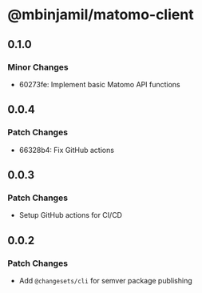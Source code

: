 # @mbinjamil/matomo-client

## 0.1.0

### Minor Changes

- 60273fe: Implement basic Matomo API functions

## 0.0.4

### Patch Changes

- 66328b4: Fix GitHub actions

## 0.0.3

### Patch Changes

- Setup GitHub actions for CI/CD

## 0.0.2

### Patch Changes

- Add `@changesets/cli` for semver package publishing
